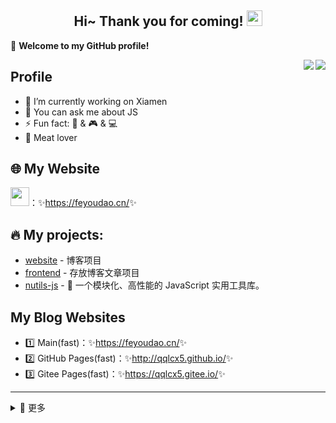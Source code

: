 <h2 align="center">
    Hi~ Thank you for coming!
    <img src="https://media.giphy.com/media/hvRJCLFzcasrR4ia7z/giphy.gif" width="25px">
</h2>

🎉 **Welcome to my GitHub profile!**

<a href="https://github.com/qqlcx5/">
  <img align="right" src="https://github-readme-stats.vercel.app/api?username=qqlcx5&theme=algolia&count_private=true&show_icons=true" />
</a>

<a href="https://github.com/qqlcx5/">
  <img align="right" src="https://github-readme-stats.vercel.app/api/top-langs/?username=qqlcx5&layout=compact" />
</a>

## Profile

- 🔭 I’m currently working on Xiamen
- 💬 You can ask me about JS
- ⚡ Fun fact: 🎵 & 🎮 & 💻  
- :meat_on_bone: Meat lover

## 🌐 My Website

<img src="https://media.giphy.com/media/WUlplcMpOCEmTGBtBW/giphy.gif" width="30">：✨<https://feyoudao.cn/>✨

## 🔥 My projects:

- [website](https://github.com/qqlcx5/qqlcx5.github.io) - 博客项目
- [frontend](https://github.com/qqlcx5/frontend) - 存放博客文章项目
- [nutils-js](https://github.com/qqlcx5/frontend) - 🚀 一个模块化、高性能的 JavaScript 实用工具库。

## My Blog Websites

- 1️⃣ Main(fast)：✨<https://feyoudao.cn/>✨
- 2️⃣ GitHub Pages(fast)：✨<http://qqlcx5.github.io/>✨
- 3️⃣ Gitee Pages(fast)：✨<https://qqlcx5.gitee.io/>✨

---

<details>
<summary>💫 更多 </summary>

## This Week I Spent My Time On:
<!--START_SECTION:waka-->
```text
Week: 03 January, 2022 - 09 January, 2022

Vue.js       11 hrs 14 mins  ██████████▒░░░░░░░░░░░░░░   40.80 % 
JavaScript   4 hrs 49 mins   ████▒░░░░░░░░░░░░░░░░░░░░   17.53 % 
Markdown     3 hrs 56 mins   ███▓░░░░░░░░░░░░░░░░░░░░░   14.29 % 
JSON         3 hrs 33 mins   ███▒░░░░░░░░░░░░░░░░░░░░░   12.92 % 
YAML         1 hr 16 mins    █░░░░░░░░░░░░░░░░░░░░░░░░   04.61 % 
```
<!--END_SECTION:waka-->

 
## Github Activity Graph
[![Ashutosh's github activity graph](https://activity-graph.herokuapp.com/graph?username=qqlcx5&theme=react-dark&bg_color=d55978)](https://github.com/qqlcx5)
</details>